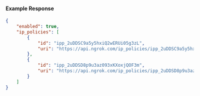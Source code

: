 <!-- Code generated for API Clients. DO NOT EDIT. -->

#### Example Response

```json
{
	"enabled": true,
	"ip_policies": [
		{
			"id": "ipp_2uDDSC9a5y5hxiQ2wERUi05g3zL",
			"uri": "https://api.ngrok.com/ip_policies/ipp_2uDDSC9a5y5hxiQ2wERUi05g3zL"
		},
		{
			"id": "ipp_2uDDSD8p9u3az093xKXoxjQOF3m",
			"uri": "https://api.ngrok.com/ip_policies/ipp_2uDDSD8p9u3az093xKXoxjQOF3m"
		}
	]
}
```
